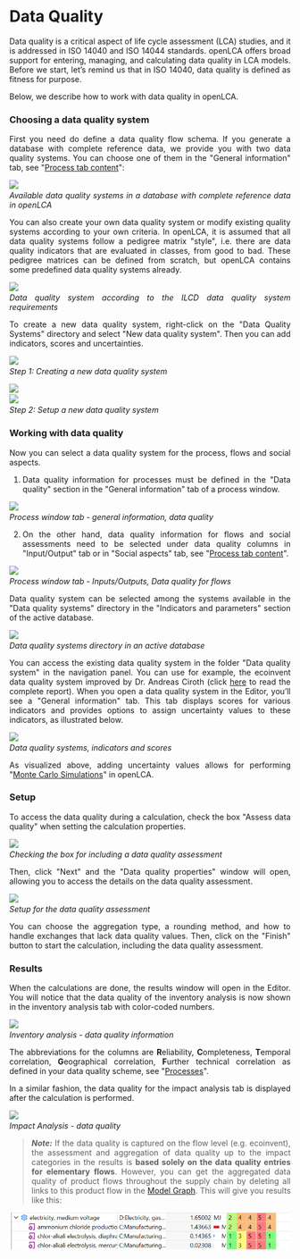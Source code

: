 # Data Quality

<div style='text-align: justify;'>

Data quality is a critical aspect of life cycle assessment (LCA) studies, and it is addressed in ISO 14040 and ISO 14044 standards. openLCA offers broad support for entering, managing, and calculating data quality in LCA models. Before we start, let’s remind us that in ISO 14040, data quality is defined as fitness for purpose.

Below, we describe how to work with data quality in openLCA.

### Choosing a data quality system

First you need do define a data quality flow schema. If you generate a database with complete reference data, we provide you with two data quality systems. You can choose one of them in the "General information" tab, see "[Process tab content](../processes/process_tab_content.md)":

![](../media/data_quality_system.png)  
_Available data quality systems in a database with complete reference data in openLCA_

You can also create your own data quality system or modify existing quality systems according to your own criteria. In openLCA, it is assumed that all data quality systems follow a pedigree matrix "style", i.e. there are data quality indicators that are evaluated in classes, from good to bad. These pedigree matrices can be defined from scratch, but openLCA contains some predefined data quality systems already. 

![](../media/ilcd_data_quality.png)  
_Data quality system according to the ILCD data quality system requirements_

To create a new data quality system, right-click on the "Data Quality Systems" directory and select "New data quality system". Then you can add indicators, scores and uncertainties.

![](../media/new_data_quality.png)  
_Step 1: Creating a new data quality system_

![](../media/trial_dqs.png)  
![](../media/trial_dqs_2.png)  
_Step 2: Setup a new data quality system_

### Working with data quality

Now you can select a data quality system for the process, flows and social aspects.

1. Data quality information for processes must be defined in the "Data quality" section in the "General information" tab of a process window.

![](../media/data_quality_section.png)  
_Process window tab - general information, data quality_

2. On the other hand, data quality information for flows and social assessments need to be selected under data quality columns in "Input/Output" tab or in "Social aspects" tab, see "[Process tab content](../processes/process_tab_content.md)".

![](../media/data_quality_input.png)  
_Process window tab - Inputs/Outputs, Data quality for flows_

Data quality system can be selected among the systems available in the "Data
quality systems" directory in the "Indicators and parameters" section of the
active database.

![](../media/data_quality_navigation_window.png)  
_Data quality systems directory in an active database_

You can access the existing data quality system in the folder "Data quality system" in the navigation panel. You can use for example, the ecoinvent data quality system improved by Dr. Andreas Ciroth (click [here](https://www.greendelta.com/wp-content/uploads/2017/03/Pedigree_report_final_May2012.pdf) to read the complete report). When you open a data quality system in the Editor, you’ll see a "General information" tab. This tab displays scores for various indicators and provides options to assign uncertainty values to these indicators, as illustrated below. 

![](../media/quality_score.png)  
_Data quality systems, indicators and scores_

As visualized above, adding uncertainty values allows for performing "[Monte Carlo Simulations](../advanced_top/monte_carlo.md)" in openLCA.

### Setup

To access the data quality during a calculation, check the box "Assess data quality" when setting the calculation properties.

![](../media/dataqualisetup.png)  
_Checking the box for including a data quality assessment_

Then, click "Next" and the "Data quality properties" window will open, allowing you to access the details on the data quality assessment.

![](../media/dataquali.png)  
_Setup for the data quality assessment_

You can choose the aggregation type, a rounding method, and how to handle exchanges that lack data quality values. Then, click on the "Finish" button to start the calculation, including the data quality assessment.

### Results

When the calculations are done, the results window will open in the Editor. You will notice that the data quality of the inventory analysis is now shown in the inventory analysis tab with color-coded numbers.

![](../media/data_quality_inventory_analysis.png)  
_Inventory analysis - data quality information_

The abbreviations for the columns are **R**eliability, **C**ompleteness, **T**emporal correlation, **G**eographical correlation, **F**urther technical correlation as defined in your data quality scheme, see "[Processes](../processes/general_information.md)". 

In a similar fashion, the data quality for the impact analysis tab is displayed after the calculation is performed.

![](../media/data_quality_impact.png)  
_Impact Analysis - data quality_

 >**_Note:_** If the data quality is captured on the flow level (e.g. ecoinvent), the   assessment and aggregation of data quality up to the impact categories in the results   is **based solely on the data quality entries for elementary flows**. However, you     can get the aggregated data quality of product flows throughout the supply chain by     deleting all links to this product flow in the [Model Graph](../prod_system/model_graph.md). This will give you results like this:

![](../media/data_quality_cut.png)  


</div>




